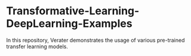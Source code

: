 # Transformative-Learning-DeepLearning-Examples
In this repository, Verater demonstrates the usage of various pre-trained transfer learning models. 